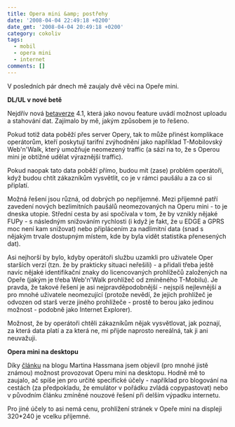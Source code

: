 ```yaml
---
title: Opera mini &amp; postřehy
date: '2008-04-04 22:49:18 +0200'
date_gmt: '2008-04-04 20:49:18 +0200'
category: cokoliv
tags:
  - mobil
  - opera mini
  - internet
comments: []
---
```

<p>V posledních pár dnech mě zaujaly dvě věci na Opeře mini.</p>
<p><strong>DL/UL v nové betě</strong></p>
<p>Nejdřív nová <a href="http://www.operamini.com/beta/">betaverze</a> 4.1, která jako novou feature uvádí možnost uploadu a stahování dat. Zajímalo by mě, jakým způsobem je to řešeno. </p>
<p>Pokud totiž data poběží přes server Opery, tak to může přinést komplikace operátorům, kteří poskytují tarifní zvýhodnění jako například T-Mobilovský Web'n'Walk, který umožňuje neomezený traffic (a sází na to, že s Operou mini je obtížné udělat výraznější traffic).</p>
<p>Pokud naopak tato data poběží přímo, budou mít (zase) problém operátoři, když budou chtít zákazníkům vysvětlit, co je v rámci paušálu a za co si připlatí.</p>
<p>Možná řešení jsou různá, od dobrých po nepříjemné. Mezi příjemné patří zavedení nových bezlimitních paušálů neomezovaných na Operu mini - to je dneska utopie. Střední cesta by asi spočívala v tom, že by vznikly nějaké FUPy - s následným snižováním rychlosti (i když je fakt, že u EDGE a GPRS moc není kam snižovat) nebo připlácením za nadlimitní data (snad s nějakým trvale dostupným místem, kde by byla vidět statistika přenesených dat). </p>
<p>Asi nejhorší by bylo, kdyby operátoři službu uzamkli pro uživatele Oper starších verzí (tzn. že by prakticky situaci neřešili) - a přidali třeba ještě navíc nějaké identifikační znaky do licencovaných prohlížečů založených na Opeře (jakým je třeba Web'n'Walk prohlížeč od zmíněného T-Mobilu). Je pravda, že takové řešení je asi nejpravděpodobnější - nejspíš nejlevnější a pro mnohé uživatele neomezující (protože nevědí, že jejich prohlížeč je odvozen od starš verze jiného prohlížeče - prostě to berou jako jedinou možnost - podobně jako Internet Explorer).</p>
<p>Možnost, že by operátoři chtěli zákazníkům nějak vysvětlovat, jak poznají, za která data platí a za která ne, mi přijde naprosto nereálná, tak ji ani neuvažuji.</p>
<p><strong>Opera mini na desktopu</strong></p>
<p>Díky <a href="http://met.blog.root.cz/0804/opera-mini-na-desktop">článku</a> na blogu Martina Hassmana jsem objevil (pro mnohé jistě známou) možnost provozovat Operu mini na desktopu. Hodně mě to zaujalo, ač spíše jen pro určité specifické účely - například pro blogování na cestách (za předpokladu, že emulátor v pořádku zvládá copypastovat) nebo v původním článku zmíněné nouzové řešení při delším výpadku internetu. </p>
<p>Pro jiné účely to asi nemá cenu, prohlížení stránek v Opeře mini na displeji 320*240 je vcelku příjemné.</p>
